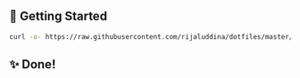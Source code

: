 ## 🚀 Getting Started

```bash
curl -o- https://raw.githubusercontent.com/rijaluddina/dotfiles/master/install.sh | bash
```

## ✨ Done!
